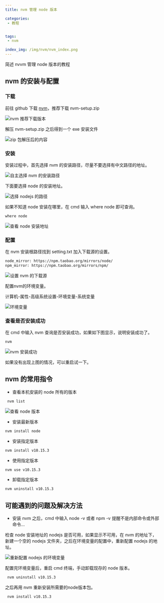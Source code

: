 ```yaml
---
title: nvm 管理 node 版本

categories: 
 - 教程


tags:
 - nvm

index_img: /img/nvm/nvm_index.png
---
```

简述 nvvm 管理 node 版本的教程

## nvm 的安装与配置

### 下载

前往 github 下载 [nvm](https://github.com/coreybutler/nvm-windows/releases)，推荐下载 nvm-setup.zip

![nvm 推荐下载版本](/img/nvm/001.png)

解压 nvm-setup.zip 之后得到一个 exe 安装文件

![zip 包解压后的内容](/img/nvm/002.png)

### 安装

安装过程中，首先选择 nvm 的安装路径，尽量不要选择有中文路径的地址。

![自主选择 nvm 的安装路径](/img/nvm/003.png)

下面要选择 node 的安装地址。

![选择 nodejs 的路径](/img/nvm/004.png)

如果不知道 node 安装在哪里，在 cmd 输入 where node 即可查询。

``` cmd
where node
```

![查看 node 安装地址](/img/nvm/008.png)

### 配置

在 nvm 安装根路径找到 setting.txt 加入下载源的设置。

``` txt
node_mirror: https://npm.taobao.org/mirrors/node/
npm_mirror: https://npm.taobao.org/mirrors/npm/
```


![设置 nvm 的下载源](/img/nvm/007.png)

配置nvm的环境变量。

计算机-属性-高级系统设置-环境变量-系统变量

![环境变量](/img/nvm/009.png)

### 查看是否安装成功

在 cmd 中输入 nvm 查询是否安装成功，如果如下图显示，说明安装成功了。

``` cmd
nvm
```

![nvm 安装成功](/img/nvm/005.png)

如果没有出现上图的情况，可以重启试一下。

## nvm 的常用指令

 - 查看本机安装的 node 所有的版本

``` cmd
 nvm list
```

![查看 node 版本](/img/nvm/006.png)

 - 安装最新版本

``` cmd
nvm install node
```

 - 安装指定版本

``` cmd
nvm install v10.15.3
```

 - 使用指定版本

``` cmd
nvm use v10.15.3
```

 - 卸载指定版本

``` cmd
nvm uninstall v10.15.3
```



## 可能遇到的问题及解决方法

 - 安装 nvm 之后，cmd 中输入 node -v 或者 npm -v 提醒不是内部命令或外部命令...

检查 node 安装地址的 nodejs 是否可用，如果显示不可用，在 nvm 的地址下，新建一个空的 nodejs 文件夹，之后在环境变量的配置中，重新配置 nodejs 的地址。

![重新配置 nodejs 的环境变量](/img/nvm/010.png)

配置完环境变量后，重启 cmd 终端，手动卸载现存的 node 版本。

``` cmd
 nvm uninstall v10.15.3
```

之后再用 nvm 重新安装所需要的node版本包。

``` cmd
 nvm install v10.15.3
```
